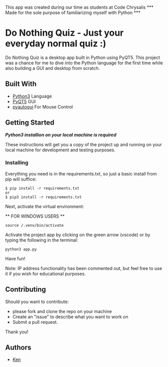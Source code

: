 This app was created during our time as students at Code Chrysalis
*** Made for the sole purpose of familiarizing myself with Python ***


# Do Nothing Quiz - Just your everyday normal quiz :)

Do Nothing Quiz is a desktop app built in Python using PyQT5. 
This project was a chance for me to dive into the Python language for the first time while also building a GUI and desktop from scratch.

## Built With

* [Python3](https://www.python.org/downloads/) Language
* [PyQT5](https://pypi.org/project/PyQt5/) GUI
* [pyautogui](https://pyautogui.readthedocs.io/en/latest/index.html) For Mouse Control


## Getting Started

***Python3 installion on your local machine is required***

These instructions will get you a copy of the project up and running on your local machine for development and testing purposes. 


### Installing

Everything you need is in the requirements.txt, so just a basic install from pip will suffice:

```
$ pip install -r requirements.txt
or
$ pip3 install -r requirements.txt
```

Next, activate the virtual environment:

** FOR WINDOWS USERS **

```
source /.venv/bin/activate
```

Activate the project app by clicking on the green arrow (vscode) or by typing the following in the terminal:

```
python3 app.py
```

Have fun! 

Note: IP address functionality has been commented out, but feel free to use it if you wish for educational purposes.

## Contributing

Should you want to contribute:
* please fork and clone the repo on your machine
* Create an "issue" to describe what you want to work on
* Submit a pull request.

Thank you! 

## Authors

* [Ken](https://github.com/KuroKen91)


